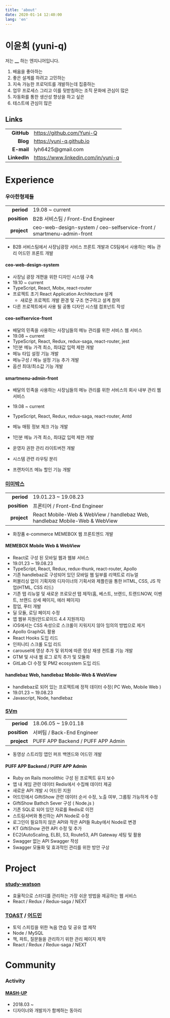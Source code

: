 ```yaml
---
title: 'about'
date: 2020-01-14 12:40:00
lang: 'en'
---
```


# 이윤희 (yuni-q)

저는 **\_\_** 하는 엔지니어입니다.

1. 배움을 좋아하는
1. 좋은 설계를 하려고 고민하는
1. 지속 가능한 프로덕트를 개발하는데 집중하는
1. 업무 프로세스 그리고 이를 뒷받침하는 조직 문화에 관심이 많은
1. 자동화를 통한 생산성 향상을 하고 싶은
1. 테스트에 관심이 많은

## Links

<table>
  <tbody>
    <tr>
      <td style='text-align: right;'>
        <b>GitHub</b>
      </td>
      <td>
        <a href='https://github.com/Yuni-Q'>https://github.com/Yuni-Q</a>
      </td>
    </tr>
    <tr>
      <td style='text-align: right;'>
        <b>Blog</b>
      </td>
      <td>
        <a href='https://yuni-q.github.io'>https://yuni-q.github.io</a>
      </td>
    </tr>
    <tr>
      <td style='text-align: right;'>
        <b>E-mail</b>
      </td>
      <td>
        lyh6425@gmail.com
      </td>
    </tr>
    <tr>
      <td style='text-align: right;'>
        <b>LinkedIn</b>
      </td>
      <td>
        <a href='https://www.linkedin.com/in/yuni-q'>https://www.linkedin.com/in/yuni-q</a>
      </td>
    </tr>
  </tbody>
</table>

# Experience

### 우아한형제들

<table>
  <tbody>
    <tr>
      <td style='text-align: right;'>
        <b>period</b>
      </td>
      <td>
        19.08 ~ current
      </td>
    </tr>
    <tr>
      <td style='text-align: right;'>
        <b>position</b>
      </td>
      <td>
        B2B 서비스팀 / Front-End Engineer
      </td>
    </tr>
    <tr>
      <td style='text-align: right;'>
        <b>project</b>
      </td>
      <td>
        ceo-web-design-system / ceo-selfservice-front / smartmenu-admin-front
      </td>
    </tr>
  </tbody>
</table>

- B2B 서비스팀에서 사장님광장 서비스 프론트 개발과 CS팀에서 사용하는 메뉴 관리 어드민 프론트 개발

#### ceo-web-design-system

- 사장님 광장 개편을 위한 디자인 시스템 구축
- 19.10 ~ current
- TypeScript, React, Mobx, react-router
- 프로젝트 초기 React Application Architecture 설계
  - 새로운 프로젝트 개발 환경 및 구조 연구하고 설계 참여
- 다른 프로젝트에서 사용 될 공통 디자인 시스템 컴포넌트 작성

#### ceo-selfservice-front

- 배달의 민족을 사용하는 사장님들의 메뉴 관리를 위한 서비스 웹 서비스
- 19.08 ~ current
- TypeScript, React, Redux, redux-saga, react-router, jest
- 1인분 메뉴 가격 최소, 최대값 입력 제한 개발
- 메뉴 타입 설정 기능 개발
- 메뉴구성 / 메뉴 설정 기능 추가 개발
- 옵션 최대/최소값 기능 개발

#### smartmenu-admin-front

- 배달의 민족을 사용하는 사장님들의 메뉴 관리를 위한 서비스의 회사 내부 관리 웹 서비스
- 19.08 ~ current
- TypeScript, React, Redux, redux-saga, react-router, Antd

- 메뉴 매핑 정보 체크 가능 개발
- 1인분 메뉴 가격 최소, 최대값 입력 제한 개발
- 운영자 권한 관리 라이트버전 개발
- 시스템 관련 라우팅 분리
- 프랜차이즈 메뉴 할인 기능 개발

### [미미박스](https://m.memebox.com/)

<table>
  <tbody>
    <tr>
      <td style='text-align: right;'>
        <b>period</b>
      </td>
      <td>
        19.01.23 ~ 19.08.23
      </td>
    </tr>
    <tr>
      <td style='text-align: right;'>
        <b>position</b>
      </td>
      <td>
        프론티어 / Front-End Engineer
      </td>
    </tr>
    <tr>
      <td style='text-align: right;'>
        <b>project</b>
      </td>
      <td>
        React Mobile-Web & WebView / handlebaz Web, handlebaz Mobile-Web & WebView
      </td>
    </tr>
  </tbody>
</table>

- 화장품 e-commerce MEMEBOX 웹 프론트엔드 개발

#### MEMEBOX Mobile Web & WebView

- React로 구성 된 모바일 웹과 웹뷰 서비스
- 19.01.23 ~ 19.08.23
- TypeScript, React, Redux, redux-thunk, react-router, Apollo
- 기존 handlebaz로 구성되어 있던 모바일 웹 일부를 리액트로 리뉴얼
- 퍼블리싱 없이 기획자와 디자이너의 기획서와 제플린을 통한 HTML, CSS, JS 작업(HTML, CSS 리드)
- 기존 탭 리뉴얼 및 새로운 프로모션 탭 제작(홈, 베스트, 브랜드, 트랜드NOW, 이벤트, 브랜드 상세 페이지, 에러 페이지)
- 팝업, 푸터 개발
- 딜 모듈, 로딩 페이지 수정
- 앱 웹뷰 지원(안드로이드 4.4 지원까지)
- iOS에서는 CSS 속성으로 스크롤이 지워지지 않아 임의의 방법으로 제거
- Apollo GraphQL 활용
- React Hooks 도입 리드
- 인피니티 스크롤 도입 리드
- carousel에 영상 추가 및 위치에 따른 영상 재생 컨트롤 기능 개발
- GTM 및 사내 웹 로그 로직 추가 및 모듈화
- GitLab CI 수정 및 PM2 ecosystem 도입 리드

#### handlebaz Web, handlebaz Mobile-Web & WebView

- handlebaz로 되어 있는 프로젝트에 정적 데이터 수정( PC Web, Mobile Web )
- 19.01.23 ~ 19.08.23
- Javascript, Node, handlebaz

### [SVm](https://www.pufflive.me/web/pufftv?locale=ko)

<table>
  <tbody>
    <tr>
      <td style='text-align: right;'>
        <b>period</b>
      </td>
      <td>
        18.06.05 ~ 19.01.18
      </td>
    </tr>
    <tr>
      <td style='text-align: right;'>
        <b>position</b>
      </td>
      <td>
        서버팀 / Back-End Engineer
      </td>
    </tr>
    <tr>
      <td style='text-align: right;'>
        <b>project</b>
      </td>
      <td>
        PUFF APP Backend / PUFF APP Admin
      </td>
    </tr>
  </tbody>
</table>

- 동영상 스트리밍 앱인 퍼프 백엔드와 어드민 개발

#### PUFF APP Backend / PUFF APP Admin

- Ruby on Rails monolithic 구성 된 프로젝트 유지 보수
- 앱 내 게임 관련 데이터 Redis에서 수집해 데이터 제공
- 새로운 API 개발 시 어드민 지원
- 어드민에서 GiftiShow 관련 데이터 순서 수정, 노출 여부, 그룹핑 가능하게 수정
- GiftiShow Bathch Sever 구성 ( Node.js )
- 기존 SQL로 되어 있던 자료를 Redis로 이전
- 스트림서버와 통신하는 API Node로 수정
- 로그인이 필요하지 않은 API와 작은 API들 Ruby에서 Node로 변경
- KT GiftiShow 관련 API 수정 및 추가
- EC2(AutoScaling, ELB), S3, Route53, API Gateway 세팅 및 활용
- Swagger 없는 API Swagger 작성
- Swagger 모듈화 및 효과적인 관리를 위한 방안 구상

# Project

### [study-watson](https://github.com/mash-up-kr/study-watson)

- 효율적으로 스터디를 관리하는 가장 쉬운 방법을 제공하는 웹 서비스
- React / Redux / Redux-saga / NEXT

### [TOAST](https://github.com/Yuni-Q/TOAST) / [어드민](https://github.com/Yuni-Q/TOAST-ADMIN)

- 토익 스피킹을 위한 녹음 연습 및 공유 앱 제작
- Node / MySQL
- 책, 파트, 질문들을 관리하기 위한 관리 페이지 제작
- React / Redux / Redux-saga / NEXT

# Community

<!-- ### Presentations -->

### Activity

<!-- ### Lecture -->

#### [MASH-UP](https://www.facebook.com/mashupgroup/)

- 2018.03 ~
- 디자이너와 개발자가 함께하는 동아리
